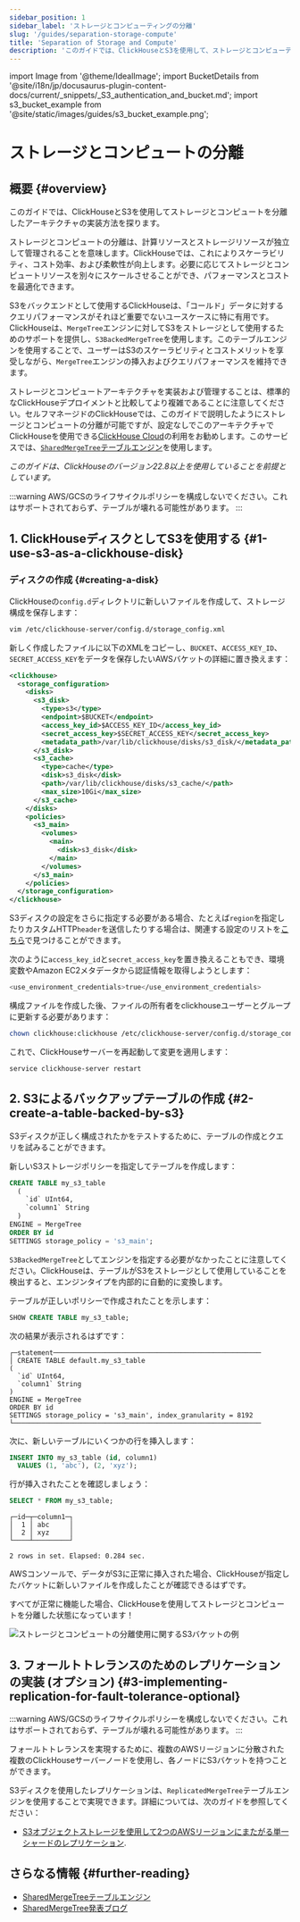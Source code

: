```yaml
---
sidebar_position: 1
sidebar_label: 'ストレージとコンピューティングの分離'
slug: '/guides/separation-storage-compute'
title: 'Separation of Storage and Compute'
description: 'このガイドでは、ClickHouseとS3を使用して、ストレージとコンピューティングを分離したアーキテクチャを実装する方法について探ります。'
---
```


import Image from '@theme/IdealImage';
import BucketDetails from '@site/i18n/jp/docusaurus-plugin-content-docs/current/_snippets/_S3_authentication_and_bucket.md';
import s3_bucket_example from '@site/static/images/guides/s3_bucket_example.png';


# ストレージとコンピュートの分離

## 概要 {#overview}

このガイドでは、ClickHouseとS3を使用してストレージとコンピュートを分離したアーキテクチャの実装方法を探ります。

ストレージとコンピュートの分離は、計算リソースとストレージリソースが独立して管理されることを意味します。ClickHouseでは、これによりスケーラビリティ、コスト効率、および柔軟性が向上します。必要に応じてストレージとコンピュートリソースを別々にスケールさせることができ、パフォーマンスとコストを最適化できます。

S3をバックエンドとして使用するClickHouseは、「コールド」データに対するクエリパフォーマンスがそれほど重要でないユースケースに特に有用です。ClickHouseは、`MergeTree`エンジンに対してS3をストレージとして使用するためのサポートを提供し、`S3BackedMergeTree`を使用します。このテーブルエンジンを使用することで、ユーザーはS3のスケーラビリティとコストメリットを享受しながら、`MergeTree`エンジンの挿入およびクエリパフォーマンスを維持できます。

ストレージとコンピュートアーキテクチャを実装および管理することは、標準的なClickHouseデプロイメントと比較してより複雑であることに注意してください。セルフマネージドのClickHouseでは、このガイドで説明したようにストレージとコンピュートの分離が可能ですが、設定なしでこのアーキテクチャでClickHouseを使用できる[ClickHouse Cloud](https://clickhouse.com/cloud)の利用をお勧めします。このサービスでは、[`SharedMergeTree`テーブルエンジン](/cloud/reference/shared-merge-tree)を使用します。

*このガイドは、ClickHouseのバージョン22.8以上を使用していることを前提としています。*

:::warning
AWS/GCSのライフサイクルポリシーを構成しないでください。これはサポートされておらず、テーブルが壊れる可能性があります。
:::

## 1. ClickHouseディスクとしてS3を使用する {#1-use-s3-as-a-clickhouse-disk}

### ディスクの作成 {#creating-a-disk}

ClickHouseの`config.d`ディレクトリに新しいファイルを作成して、ストレージ構成を保存します：

```bash
vim /etc/clickhouse-server/config.d/storage_config.xml
```

新しく作成したファイルに以下のXMLをコピーし、`BUCKET`、`ACCESS_KEY_ID`、`SECRET_ACCESS_KEY`をデータを保存したいAWSバケットの詳細に置き換えます：

```xml
<clickhouse>
  <storage_configuration>
    <disks>
      <s3_disk>
        <type>s3</type>
        <endpoint>$BUCKET</endpoint>
        <access_key_id>$ACCESS_KEY_ID</access_key_id>
        <secret_access_key>$SECRET_ACCESS_KEY</secret_access_key>
        <metadata_path>/var/lib/clickhouse/disks/s3_disk/</metadata_path>
      </s3_disk>
      <s3_cache>
        <type>cache</type>
        <disk>s3_disk</disk>
        <path>/var/lib/clickhouse/disks/s3_cache/</path>
        <max_size>10Gi</max_size>
      </s3_cache>
    </disks>
    <policies>
      <s3_main>
        <volumes>
          <main>
            <disk>s3_disk</disk>
          </main>
        </volumes>
      </s3_main>
    </policies>
  </storage_configuration>
</clickhouse>
```

S3ディスクの設定をさらに指定する必要がある場合、たとえば`region`を指定したりカスタムHTTP`header`を送信したりする場合は、関連する設定のリストを[こちら](/engines/table-engines/mergetree-family/mergetree.md/#table_engine-mergetree-s3)で見つけることができます。

次のように`access_key_id`と`secret_access_key`を置き換えることもでき、環境変数やAmazon EC2メタデータから認証情報を取得しようとします：

```bash
<use_environment_credentials>true</use_environment_credentials>
```

構成ファイルを作成した後、ファイルの所有者をclickhouseユーザーとグループに更新する必要があります：

```bash
chown clickhouse:clickhouse /etc/clickhouse-server/config.d/storage_config.xml
```

これで、ClickHouseサーバーを再起動して変更を適用します：

```bash
service clickhouse-server restart
```

## 2. S3によるバックアップテーブルの作成 {#2-create-a-table-backed-by-s3}

S3ディスクが正しく構成されたかをテストするために、テーブルの作成とクエリを試みることができます。

新しいS3ストレージポリシーを指定してテーブルを作成します：

```sql
CREATE TABLE my_s3_table
  (
    `id` UInt64,
    `column1` String
  )
ENGINE = MergeTree
ORDER BY id
SETTINGS storage_policy = 's3_main';
```

`S3BackedMergeTree`としてエンジンを指定する必要がなかったことに注意してください。ClickHouseは、テーブルがS3をストレージとして使用していることを検出すると、エンジンタイプを内部的に自動的に変換します。

テーブルが正しいポリシーで作成されたことを示します：

```sql
SHOW CREATE TABLE my_s3_table;
```

次の結果が表示されるはずです：

```response
┌─statement────────────────────────────────────────────────────
│ CREATE TABLE default.my_s3_table
(
  `id` UInt64,
  `column1` String
)
ENGINE = MergeTree
ORDER BY id
SETTINGS storage_policy = 's3_main', index_granularity = 8192
└──────────────────────────────────────────────────────────────
```

次に、新しいテーブルにいくつかの行を挿入します：

```sql
INSERT INTO my_s3_table (id, column1)
  VALUES (1, 'abc'), (2, 'xyz');
```

行が挿入されたことを確認しましょう：

```sql
SELECT * FROM my_s3_table;
```

```response
┌─id─┬─column1─┐
│  1 │ abc     │
│  2 │ xyz     │
└────┴─────────┘

2 rows in set. Elapsed: 0.284 sec.
```

AWSコンソールで、データがS3に正常に挿入された場合、ClickHouseが指定したバケットに新しいファイルを作成したことが確認できるはずです。

すべてが正常に機能した場合、ClickHouseを使用してストレージとコンピュートを分離した状態になっています！

<Image img={s3_bucket_example} size="md" alt="ストレージとコンピュートの分離使用に関するS3バケットの例" border/>

## 3. フォールトトレランスのためのレプリケーションの実装 (オプション) {#3-implementing-replication-for-fault-tolerance-optional}

:::warning
AWS/GCSのライフサイクルポリシーを構成しないでください。これはサポートされておらず、テーブルが壊れる可能性があります。
:::

フォールトトレランスを実現するために、複数のAWSリージョンに分散された複数のClickHouseサーバーノードを使用し、各ノードにS3バケットを持つことができます。

S3ディスクを使用したレプリケーションは、`ReplicatedMergeTree`テーブルエンジンを使用することで実現できます。詳細については、次のガイドを参照してください：
- [S3オブジェクトストレージを使用して2つのAWSリージョンにまたがる単一シャードのレプリケーション](/integrations/s3#s3-multi-region).

## さらなる情報 {#further-reading}

- [SharedMergeTreeテーブルエンジン](/cloud/reference/shared-merge-tree)
- [SharedMergeTree発表ブログ](https://clickhouse.com/blog/clickhouse-cloud-boosts-performance-with-sharedmergetree-and-lightweight-updates)
